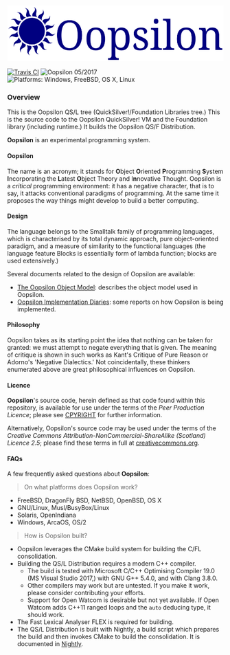 <img src="Doc/Logo/Oopsilon.png" alt="Oopsilon logo" width="585" height="129">

[![Travis CI](https://img.shields.io/travis/Oopsilon/Mini-Oops.svg)](https://travis-ci.org/Oopsilon/Mini-Oops)
![Oopsilon 05/2017](https://img.shields.io/badge/Oopsilon-05%2F2017-red.svg)
![Platforms: Windows, FreeBSD, OS X, Linux](https://img.shields.io/badge/platforms-FreeBSD%20|%20OS%20X%20|%20Windows%20|%20Linux-lightgrey.svg)


### Overview

This is the Oopsilon QS/L tree (QuickSilver!/Foundation Libraries tree.) This
is the source code to the Oopsilon QuickSilver! VM and the Foundation library
(including runtime.) It builds the Oopsilon QS/F Distribution.

**Oopsilon** is an experimental programming system.

#### Oopsilon

The name is an acronym;
it stands for **O**bject **O**riented **P**rogramming **S**ystem
**I**ncorporating the **L**atest **O**bject Theory and I**n**novative Thought.
Oopsilon is a *critical* programming environment: it has a negative character,
that is to say, it attacks conventional paradigms of programming. At the same
time it proposes the way things might develop to build a better computing.

#### Design

The language belongs to the Smalltalk family of programming languages, which is
characterised by its total dynamic approach, pure object-oriented paradigm, and
a measure of similarity to the functional languages (the language feature
Blocks is essentially form of lambda function; blocks are used extensively.)

Several documents related to the design of Oopsilon are available:
 * [The Oopsilon Object Model](Doc/Objects.md): describes the object model
   used in Oopsilon.
 * [Oopsilon Implementation Diaries](Doc/Implementation%20Diaries/Diaries.md):
   some reports on how Oopsilon is being implemented.

#### Philosophy

Oopsilon takes as its starting point the idea that nothing can be taken for
granted: we must attempt to negate everything that is given. The meaning of
critique is shown in such works as Kant's Critique of Pure Reason or Adorno's 
'Negative Dialectics.' Not coincidentally, these thinkers enumerated above are
great philosophical influences on Oopsilon.

#### Licence

**Oopsilon**'s source code, herein defined as that code found within this
repository, is available for use under the terms of the
*Peer Production Licence*; please see
[CPYRIGHT](Doc/CPYRIGHT.md) for further information.

Alternatively, Oopsilon's source code may be used under the terms of the
*Creative Commons Attribution-NonCommercial-ShareAlike (Scotland) Licence 2.5*;
please find these terms in full at
[creativecommons.org](https://creativecommons.org/licenses/by-nc-sa/2.5/scotland/legalcode).

#### FAQs

A few frequently asked questions about **Oopsilon**:

> On what platforms does Oopsilon work?

 * FreeBSD, DragonFly BSD, NetBSD, OpenBSD, OS X
 * GNU/Linux, Musl/BusyBox/Linux
 * Solaris, OpenIndiana
 * Windows, ArcaOS, OS/2

> How is Oopsilon built?

 * Oopsilon leverages the CMake build system for building the C/FL 
   consolidation.
 * Building the QS/L Distribution requires a modern C++ compiler.
   * The build is tested with Microsoft C/C++ Optimising Compiler 19.0
     (MS Visual Studio 2017,) with GNU G++ 5.4.0, and with Clang 3.8.0.
   * Other compilers may work but are untested. If you make it work, please
     consider contributing your efforts.
   * Support for Open Watcom is desirable but not yet available. If Open Watcom
     adds C++11 ranged loops and the `auto` deducing type, it should work.
 * The Fast Lexical Analyser FLEX is required for building.
 * The QS/L Distribution is built with Nightly, a build script which prepares
   the build and then invokes CMake to build the consolidation. It is
   documented in [Nightly](Doc/Nightly.md).
